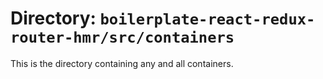 # Directory: `boilerplate-react-redux-router-hmr/src/containers`
This is the directory containing any and all containers.
